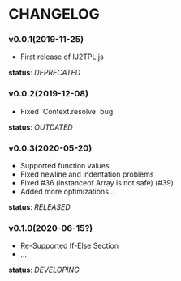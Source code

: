 <!--
	-- Auto-generated from <PROJECT ROOT>/changes.json
	-- DO NOT TRY TO MODIFY DIRECTLY!!!
	-->
CHANGELOG
==========

### v0.0.1(2019-11-25)
- First release of IJ2TPL.js

**status**: *DEPRECATED*

### v0.0.2(2019-12-08)
- Fixed &#x60;Context.resolve&#x60; bug

**status**: *OUTDATED*

### v0.0.3(2020-05-20)
- Supported function values
- Fixed newline and indentation problems
- Fixed #36 (instanceof Array is not safe) (#39)
- Added more optimizations...

**status**: *RELEASED*

### v0.1.0(2020-06-15?)
- Re-Supported If-Else Section
- ...

**status**: *DEVELOPING*

